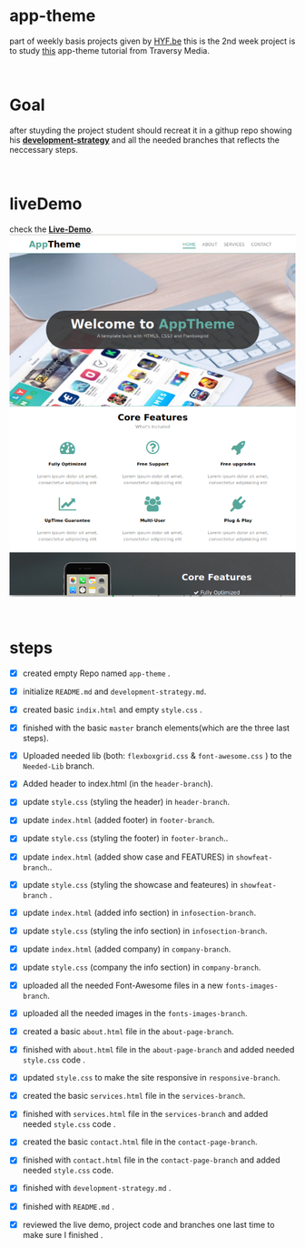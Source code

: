 # app-theme
part of weekly basis projects given by [HYF.be](https://hackyourfuture.be/) this is the
2nd week project is to study [this](https://www.youtube.com/watch?v=qlA7dputiNc) app-theme tutorial from Traversy Media.

<br>

# Goal
after stuyding the project student should recreat it in a githup repo showing his 
 **[development-strategy](https://github.com/AmeerAbed/app-theme/blob/master/development-strategy.md)** and all the needed branches that reflects the neccessary steps.
 
<br>
 
# liveDemo
check the **[Live-Demo](https://ameerabed.github.io/app-theme/)**.
![](https://github.com/AmeerAbed/app-theme/blob/master/Screenshot%20from%202020-01-22%2020-07-09.png)

<br>

# steps
- [x] created empty Repo named `app-theme` .
- [x] initialize  `README.md` and `development-strategy.md`.
- [x] created basic `indix.html` and empty `style.css`  .
- [x] finished with the basic `master` branch elements(which are the three last steps).
- [x] Uploaded needed lib (both: `flexboxgrid.css` & `font-awesome.css` ) to the `Needed-Lib` branch.
- [x] Added header to index.html (in the `header-branch`).
- [x]  update `style.css` (styling the header) in `header-branch`.
- [x] update `index.html` (added footer) in `footer-branch`.
- [x] update `style.css` (styling the footer) in `footer-branch`..
- [x] update `index.html` (added show case and FEATURES) in `showfeat-branch`..
- [x] update `style.css` (styling the showcase and feateures) in `showfeat-branch` .
- [x] update `index.html` (added info section) in `infosection-branch`.
- [x] update `style.css` (styling the info section) in `infosection-branch`.
- [x] update `index.html` (added company) in `company-branch`.
- [x] update `style.css` (company the info section) in `company-branch`.
- [x] uploaded all the needed Font-Awesome files in a new `fonts-images-branch`.
- [x] uploaded all the needed images in the `fonts-images-branch`.
- [x] created a basic `about.html` file in the `about-page-branch`.
- [x] finished with `about.html` file in the `about-page-branch` and added needed `style.css` code .
- [x] updated `style.css`  to make the site responsive in `responsive-branch`.
- [x] created the basic `services.html` file in the `services-branch`.
- [x] finished with `services.html` file in the `services-branch` and added needed `style.css` code .
- [x] created the basic `contact.html` file in the `contact-page-branch`.
- [x] finished with `contact.html`  file in the `contact-page-branch` and added needed `style.css` code.
- [x] finished with `development-strategy.md` .
- [x] finished with `README.md` .
- [x] reviewed the live demo, project code and branches one last time to make sure I finished .





